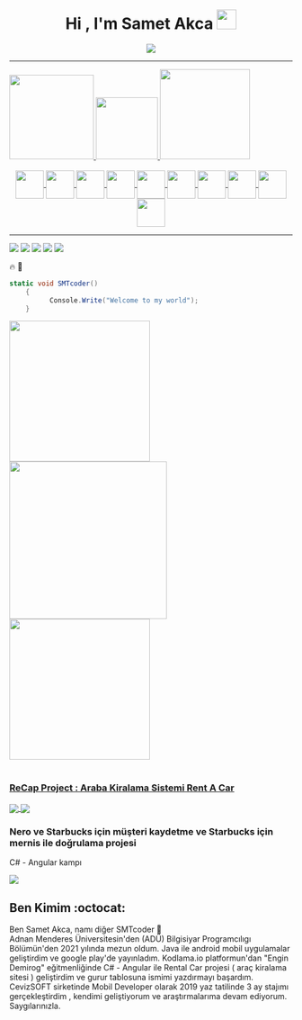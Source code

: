  
 <h1 align="center">Hi , I'm Samet Akca <img src="https://media.giphy.com/media/hvRJCLFzcasrR4ia7z/giphy.gif" width="35"></h1>
<p align="center">
  <a href="https://github.com/DenverCoder1/readme-typing-svg"><img src="https://readme-typing-svg.herokuapp.com?lines=Welcome+to+my+world;Ben+Namı+diğer+SMTcoder;Full+Stack+Developer;Management+Information+Systems+Student;Python%20|%20Java%20|%20C%20Sharp;&center=true&width=500&height=50"></a>
</p>
<hr/>
 
<a href="https://github.com/smtdeveloper">
<img height="150em" src="https://github-readme-stats.vercel.app/api?username=smtdeveloper&show_icons=true&theme=react&include_all_commits=true&count_private=true"/> 
 <img height="110em" src="https://user-images.githubusercontent.com/74311713/129813126-5c620ff2-cc3b-47a2-b419-974708ceb5fe.png"/>
<img height="160em" src="https://github-readme-stats.vercel.app/api/top-langs/?username=smtdeveloper&layout=compact&langs_count=16&theme=react"/>
 </div>

 <div align="center" style="display: inline_block"><br>
  <img align="center" height="50" width="50" src="https://icongr.am/devicon/angularjs-original.svg?size=95&color=currentColor">
   <img align="center" height="50" width="50" src="https://icongr.am/devicon/csharp-original.svg?size=95&color=543131">
   <img align="center" height="50" width="50" src="https://icongr.am/devicon/javascript-original.svg?size=95&color=543131">
   <img align="center" height="50" width="50" src="https://icongr.am/devicon/java-original-wordmark.svg?size=95&color=543131r">
   <img align="center" height="50" width="50" src="https://icongr.am/devicon/postgresql-original-wordmark.svg?size=95&color=543131">
   <img align="center" height="50" width="50" src="https://icongr.am/devicon/php-original.svg?size=95&color=543131">
   <img align="center" height="50" width="50" src="https://icongr.am/devicon/python-original.svg?size=95&color=543131">
   <img align="center" height="50" width="50" src="https://icongr.am/devicon/react-original-wordmark.svg?size=95&color=543131">
   <img align="center" height="50" width="50" src="https://icongr.am/devicon/typescript-original.svg?size=95&color=543131">
   <img align="center" height="50" width="50" src="https://icongr.am/devicon/android-original.svg?size=95&color=543131">

 
 </div>
 
 ---

 <div> 
 	<a href="https://www.instagram.com/smtcoder/" target="_blank"><img src="https://img.shields.io/badge/Instagram-E4405F?style=for-the-badge&logo=instagram&logoColor=white" target="_blank"></a>
   <a href="https://play.google.com/store/apps/developer?id=Samet+Akca" target="_blank"><img src="https://img.shields.io/badge/Google_Play-414141?style=for-the-badge&logo=google-play&logoColor=white" target="_blank"></a>
   	<a href="https://www.youtube.com/channel/UCZXmqpZJ3ax5Uzm0pXeVqMg" target="_blank"><img src="https://img.shields.io/badge/YouTube-FF0000?style=for-the-badge&logo=youtube&logoColor=white" target="_blank"></a>
  <a href="https://www.linkedin.com/in/samet-akca-2a4bbb1a8/" target="_blank"><img src="https://img.shields.io/badge/LinkedIn-0077B5?style=for-the-badge&logo=linkedin&logoColor=white" target="_blank"></a>
  <a href="https://smtcoder.tabbs.co/" target="_blank"><img src="https://img.shields.io/badge/Bitcoin-000000?style=for-the-badge&logo=bitcoin&logoColor=white" target="_blank"></a>
  
   :fire: :rocket:
 
 </div>
 
```C#
static void SMTcoder()
    {
          Console.Write("Welcome to my world");
    }
```
  <div>
<a href="https://github.com/smtdeveloper">
<img height="250em" src="https://user-images.githubusercontent.com/74311713/129817662-ebf563d5-fb64-4d33-9913-3839677c6c7a.PNG"/> 
 <img height="280em" src="https://user-images.githubusercontent.com/74311713/129817703-3a5d261f-fd4b-4ee3-adbb-41bda0e8b1ff.PNG"/>
<img height="250em" src="https://user-images.githubusercontent.com/74311713/129817726-e474cb92-cb77-4e14-94bc-a3489bd1fecc.PNG"/>
 </div>

 <br> 

  
   




### ReCap Project : Araba Kiralama Sistemi Rent A Car
 
 <a href="https://github.com/smtdeveloper/ReCarProject">
  <img align="center" src="https://github-readme-stats.vercel.app/api/pin/?username=smtdeveloper&repo=ReCarProject&theme=react&include_all_commits=true&count_private=true" />
</a>

  <a href="https://github.com/smtdeveloper/ReCar-FrontEnd">
  <img align="center" src="https://github-readme-stats.vercel.app/api/pin/?username=smtdeveloper&repo=ReCar-FrontEnd&theme=react&include_all_commits=true&count_private=true" />
</a>


   ### Nero ve Starbucks için müşteri kaydetme ve Starbucks için mernis ile doğrulama projesi
C# - Angular kampı

 <a href="https://github.com/smtdeveloper/InterfaceAbstractDemo">
  <img align="center" src="https://github-readme-stats.vercel.app/api/pin/?username=smtdeveloper&repo=InterfaceAbstractDemo&theme=react&include_all_commits=true&count_private=true" />
</a>


## Ben Kimim    :octocat:
 
Ben Samet Akca, namı diğer  SMTcoder 🙂 <br>
Adnan Menderes Üniversitesin'den (ADÜ) Bilgisiyar Programcılıgı Bölümün'den 2021 yılında mezun oldum. Java ile android mobil uygulamalar geliştirdim ve google play'de yayınladım. Kodlama.io platformun'dan "Engin Demirog" eğitmenliğinde C# - Angular ile Rental Car projesi ( araç kiralama sitesi ) geliştirdim ve gurur tablosuna  ismimi yazdırmayı başardım. CevizSOFT sirketinde Mobil Developer olarak 2019 yaz tatilinde 3 ay stajımı gerçekleştirdim , kendimi geliştiyorum ve araştırmalarıma devam ediyorum. Saygılarınızla.
<br>


 
